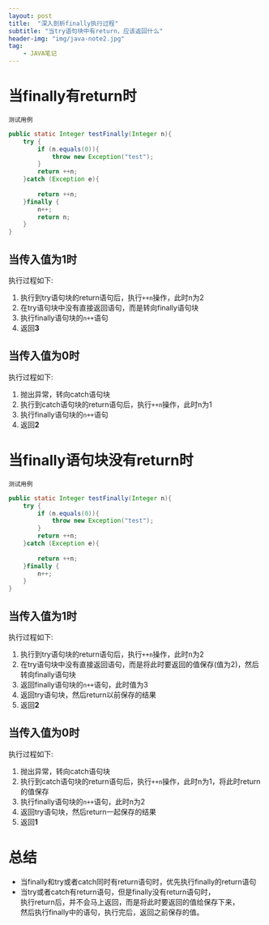 ```yaml
---
layout: post
title:  "深入剖析finally执行过程"
subtitle: "当try语句块中有return，应该返回什么"
header-img: "img/java-note2.jpg"
tag: 
    - JAVA笔记
---
```


# 当finally有return时

`测试用例`  

```java
public static Integer testFinally(Integer n){
    try {
        if (n.equals(0)){
            throw new Exception("test");
        }
        return ++n;
    }catch (Exception e){
        
        return ++n;
    }finally {
        n++;
        return n;
    }
}
```

## 当传入值为1时
执行过程如下:  
1. 执行到try语句块的return语句后，执行`++n`操作，此时n为2
2. 在try语句块中没有直接返回语句，而是转向finally语句块
3. 执行finally语句块的`n++`语句
4. 返回**3**

## 当传入值为0时
执行过程如下:  
1. 抛出异常，转向catch语句块
2. 执行到catch语句块的return语句后，执行`++n`操作，此时n为1
3. 执行finally语句块的`n++`语句
4. 返回**2**

# 当finally语句块没有return时

`测试用例`  

```java
public static Integer testFinally(Integer n){
    try {
        if (n.equals(0)){
            throw new Exception("test");
        }
        return ++n;
    }catch (Exception e){
        
        return ++n;
    }finally {
        n++;
    }
}
```

## 当传入值为1时
执行过程如下:  
1. 执行到try语句块的return语句后，执行`++n`操作，此时n为2
2. 在try语句块中没有直接返回语句，而是将此时要返回的值保存(值为2)，然后转向finally语句块
3. 返回finally语句块的`n++`语句，此时值为3
4. 返回try语句块，然后return以前保存的结果
5. 返回**2**

## 当传入值为0时
执行过程如下:  
1. 抛出异常，转向catch语句块
2. 执行到catch语句块的return语句后，执行`++n`操作，此时n为1，将此时return的值保存
3. 执行finally语句块的`n++`语句，此时n为2
4. 返回try语句块，然后return一起保存的结果
5. 返回**1**

# 总结
* 当finally和try或者catch同时有return语句时，优先执行finally的return语句
* 当try或者catch有return语句，但是finally没有return语句时，  
执行return后，并不会马上返回，而是将此时要返回的值给保存下来，  
然后执行finally中的语句，执行完后，返回之前保存的值。